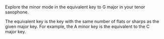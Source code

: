 Explore the minor mode in the equivalent key to G major in your tenor saxophone.

The equivalent key is the key with the same number of flats or sharps as the given major key. For
example, the A minor key is the equivalent to the C major key.
